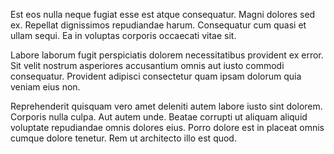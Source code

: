 Est eos nulla neque fugiat esse est atque consequatur. Magni dolores sed ex. Repellat dignissimos repudiandae harum. Consequatur cum quasi et ullam sequi. Ea in voluptas corporis occaecati vitae sit.
 Labore laborum fugit perspiciatis dolorem necessitatibus provident ex error. Sit velit nostrum asperiores accusantium omnis aut iusto commodi consequatur. Provident adipisci consectetur quam ipsam dolorum quia veniam eius non.
 Reprehenderit quisquam vero amet deleniti autem labore iusto sint dolorem. Corporis nulla culpa. Aut autem unde. Beatae corrupti ut aliquam aliquid voluptate repudiandae omnis dolores eius. Porro dolore est in placeat omnis cumque dolore tenetur. Rem ut architecto illo est quod.